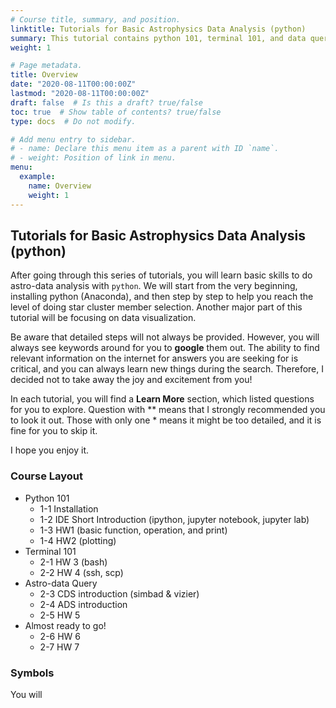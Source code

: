 ```yaml
---
# Course title, summary, and position.
linktitle: Tutorials for Basic Astrophysics Data Analysis (python)
summary: This tutorial contains python 101, terminal 101, and data query 101 for those new to this field and want to get their hands dirty ASAP (e.g., for summer intern students, lab newcomers, or people who want to switch to python).
weight: 1

# Page metadata.
title: Overview
date: "2020-08-11T00:00:00Z"
lastmod: "2020-08-11T00:00:00Z"
draft: false  # Is this a draft? true/false
toc: true  # Show table of contents? true/false
type: docs  # Do not modify.

# Add menu entry to sidebar.
# - name: Declare this menu item as a parent with ID `name`.
# - weight: Position of link in menu.
menu:
  example:
    name: Overview
    weight: 1
---
```


## Tutorials for Basic Astrophysics Data Analysis (python)
After going through this series of tutorials, you will learn basic skills to do astro-data analysis with `python`. We will start from the very beginning, installing python (Anaconda), and then step by step to help you reach the level of doing star cluster member selection. Another major part of this tutorial will be focusing on data visualization.

Be aware that detailed steps will not always be provided. However, you will always see keywords around for you to **google** them out. The ability to find relevant information on the internet for answers you are seeking for is critical, and you can always learn new things during the search. Therefore, I decided not to take away the joy and excitement from you!

In each tutorial, you will find a **Learn More** section, which listed questions for you to explore. Question with \*\* means that I strongly recommended you to look it out. Those with only one \* means it might be too detailed, and it is fine for you to skip it.

I hope you enjoy it.

### Course Layout
* Python 101
    * 1-1 Installation
    * 1-2 IDE Short Introduction (ipython, jupyter notebook, jupyter lab)
    * 1-3 HW1 (basic function, operation, and print)
    * 1-4 HW2 (plotting)
* Terminal 101
    * 2-1 HW 3 (bash)
    * 2-2 HW 4 (ssh, scp)
* Astro-data Query
    * 2-3 CDS introduction (simbad & vizier)
    * 2-4 ADS introduction
    * 2-5 HW 5
* Almost ready to go!
    * 2-6 HW 6
    * 2-7 HW 7

### Symbols
You will
